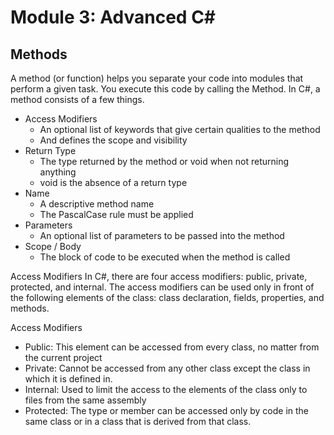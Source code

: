# Module 3: Advanced C#

## Methods
A method (or function) helps you separate your code into modules that perform a given task. You execute this code by calling the Method. In C#, a method consists of a few things.
- Access Modifiers
  - An optional list of keywords that give certain qualities to the method
  - And defines the scope and visibility
- Return Type
  - The type returned by the method or void when not returning anything
  - void is the absence of a return type
- Name
  - A descriptive method name
  - The PascalCase rule must be applied
- Parameters
  - An optional list of parameters to be passed into the method
- Scope / Body
  - The block of code to be executed when the method is called

Access Modifiers
In C#, there are four access modifiers: public, private, protected, and internal. The access modifiers can be used only in front of the following elements of the class: class declaration, fields, properties, and methods.

Access Modifiers
- Public: This element can be accessed from every class, no matter from the current project
- Private: Cannot be accessed from any other class except the class in which it is defined in.
- Internal: Used to limit the access to the elements of the class only to files from the same assembly
- Protected: The type or member can be accessed only by code in the same class or in a class that is derived from that class.